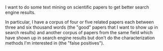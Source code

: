 I want to do some text mining on scientific papers
to get better search engine results.

In particular, I have a corpus of four or five related papers
each between three and six thousand words
(the "good" papers that I want to show up in search results)
and another corpus of papers from the same field
which have shown up in search engine results
but don't do the characterization methods I'm interested in
(the "false positives").
